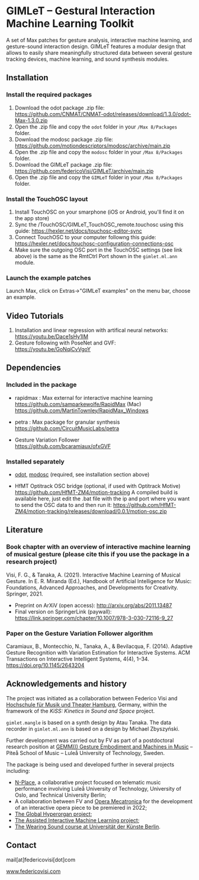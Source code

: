 # GIMLeT – Gestural Interaction Machine Learning Toolkit

A set of Max patches for gesture analysis, interactive machine learning, and gesture-sound interaction design. GIMLeT features a modular design that allows to easily share meaningfully structured data between several gesture tracking devices, machine learning, and sound synthesis modules.

## Installation
### Install the required packages
1. Download the odot package .zip file: https://github.com/CNMAT/CNMAT-odot/releases/download/1.3.0/odot-Max-1.3.0.zip
2. Open the .zip file and copy the `odot` folder in your `/Max 8/Packages` folder. 
3. Download the modosc package .zip file: https://github.com/motiondescriptors/modosc/archive/main.zip
4. Open the .zip file and copy the `modosc` folder in your `/Max 8/Packages` folder. 
5. Download the GIMLeT package .zip file: https://github.com/federicoVisi/GIMLeT/archive/main.zip
6. Open the .zip file and copy the `GIMLeT` folder in your `/Max 8/Packages` folder. 

### Install the TouchOSC layout
1. Install TouchOSC on your smarphone (iOS or Android, you'll find it on the app store)
2. Sync the /TouchOSC/GIMLeT_TouchOSC_remote.touchosc using this guide: https://hexler.net/docs/touchosc-editor-sync
3. Connect TouchOSC to your computer followng this guide: https://hexler.net/docs/touchosc-configuration-connections-osc 
4. Make sure the outgoing OSC port in the TouchOSC settings (see link above) is the same as the RmtCtrl Port shown in the `gimlet.ml.ann` module.

### Launch the example patches
Launch Max, click on Extras->"GIMLeT examples" on the menu bar, choose an example. 

## Video Tutorials
1. Installation and linear regression with artifical neural networks: https://youtu.be/Dace1sHy1IM
2. Gesture following with PoseNet and GVF: https://youtu.be/GoNqiCvVgoY

## Dependencies

### Included in the package
- rapidmax : Max external for interactive machine learning  
  https://github.com/samparkewolfe/RapidMax (Mac)  
  https://github.com/MartinTownley/RapidMax_Windows   
  
- petra : Max package for granular synthesis  
  https://github.com/CircuitMusicLabs/petra  
  
- Gesture Variation Follower  
  https://github.com/bcaramiaux/ofxGVF  

### Installed separately 
- [odot](https://github.com/CNMAT/CNMAT-odot/releases/download/1.3.0/odot-Max-1.3.0.zip), [modosc](https://github.com/motiondescriptors/modosc/archive/main.zip) (required, see installation section above)

- HfMT Optitrack OSC bridge (optional, if used with Optitrack Motive)  
  https://github.com/HfMT-ZM4/motion-tracking 
  A compiled build is available here, just edit the .bat file with the ip and port where you want to send the OSC data to and then run it: https://github.com/HfMT-ZM4/motion-tracking/releases/download/0.0.1/motion-osc.zip

## Literature
### Book chapter with an overview of interactive machine learning of musical gesture (please cite this if you use the package in a research project)
Visi, F. G., & Tanaka, A. (2021). Interactive Machine Learning of Musical Gesture. In E. R. Miranda (Ed.), Handbook of Artificial Intelligence for Music: Foundations, Advanced Approaches, and Developments for Creativity. Springer, 2021. 

- Preprint on ArXiV (open access): http://arxiv.org/abs/2011.13487
- Final version on SpringerLink (paywall): https://link.springer.com/chapter/10.1007/978-3-030-72116-9_27

### Paper on the Gesture Variation Follower algorithm
Caramiaux, B., Montecchio, N., Tanaka, A., & Bevilacqua, F. (2014). Adaptive Gesture Recognition with Variation Estimation for Interactive Systems. ACM Transactions on Interactive Intelligent Systems, 4(4), 1–34. https://doi.org/10.1145/2643204

## Acknowledgements and history

The project was initiated as a collaboration between Federico Visi and [Hochschule für Musik und Theater Hamburg](https://www.hfmt-hamburg.de/start/), Germany, within the framework of the _KiSS: Kinetics in Sound and Space_ project.

`gimlet.mangle` is based on a synth design by Atau Tanaka. 
The data recorder in `gimlet.ml.ann` is based on a design by Michael Zbyszyński. 

Further development was carried out by FV as part of a postdoctoral research position at [GEMM))) Gesture Embodiment and Machines in Music](https://www.ltu.se/research/subjects/Musikalisk-gestaltning/GEMM) – Piteå School of Music – Luleå University of Technology, Sweden.

The package is being used and developed further in several projects including:
* [N-Place](https://www.uio.no/ritmo/english/news-and-events/events/conferences/2021/RPPW/performances/telematic-etudes/index.html), a collaborative project focused on telematic music performance involving Luleå University of Technology, University of Oslo, and Technical University Berlin;
* A collaboration between FV and [Opera Mecatronica](https://www.operamecatronica.com) for the development of an interactive opera piece to be premiered in 2022;
* [The Global Hyperorgan project](https://youtu.be/49UgqmFoNmE);
* [The Assisted Interactive Machine Learning project](https://youtu.be/emqqHxmkiqQ);
* [The Wearing Sound course at Universität der Künste Berlin](https://design.udk-berlin.de/lehrangebot/wearingsound). 

## Contact

mail[at]federicovisi[dot]com

www.federicovisi.com
